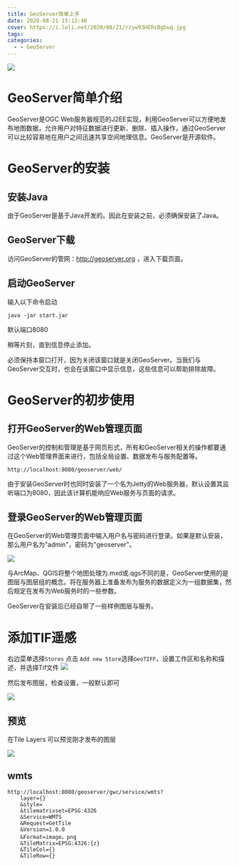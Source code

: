 ```yaml
---
title: GeoServer简单上手
date: 2020-08-21 15:13:40
cover: https://i.loli.net/2020/08/21/rzyw93HERsBgbuq.jpg
tags: 
categories:
  - - GeoServer
---
```


![](http://geoserver.org/img/geoserver-logo.png)
# GeoServer简单介绍 

GeoServer是OGC Web服务器规范的J2EE实现，利用GeoServer可以方便地发布地图数据，允许用户对特征数据进行更新、删除、插入操作，通过GeoServer可以比较容易地在用户之间迅速共享空间地理信息。GeoServer是开源软件。

# GeoServer的安装

## 安装Java

由于GeoServer是基于Java开发的。因此在安装之前，必须确保安装了Java。

## GeoServer下载

访问GeoServer的管网：http://geoserver.org ，进入下载页面。

## 启动GeoServer

输入以下命令启动

    java -jar start.jar

默认端口8080

稍等片刻，直到信息停止添加。

必须保持本窗口打开，因为关闭该窗口就是关闭GeoServer。当我们与GeoServer交互时，也会在该窗口中显示信息，这些信息可以帮助排除故障。

# GeoServer的初步使用

## 打开GeoServer的Web管理页面

GeoServer的控制和管理是基于网页形式，所有和GeoServer相关的操作都要通过这个Web管理界面来进行，包括全局设置、数据发布与服务配置等。

    http://localhost:8080/geoserver/web/

由于安装GeoServer时也同时安装了一个名为Jetty的Web服务器，默认设置其监听端口为8080，因此该计算机能响应Web服务与页面的请求。

## 登录GeoServer的Web管理页面

在GeoServer的Web管理页面中输入用户名与密码进行登录。如果是默认安装，那么用户名为"admin"，密码为"geoserver"。

![](adminPanel.png)

与ArcMap、QGIS将整个地图处理为.mxd或.qgs不同的是，GeoServer使用的是图层与图层组的概念。将在服务器上准备发布为服务的数据定义为一组数据集，然后规定在发布为Web服务时的一些参数。

GeoServer在安装后已经自带了一些样例图层与服务。

# 添加TIF遥感

右边菜单选择```Stores``` 点击 ```Add new Store```选择```GeoTIFF```，设置工作区和名称和描述，并选择Tif文件
![](addTif.png)

然后发布图层，检查设置，一般默认即可

![](pubilshLayer.png)

## 预览
在Tile Layers 可以预览刚才发布的图层

![](preview.png)

## wmts
    http://localhost:8080/geoserver/gwc/service/wmts?
        layer={}
        &style=
        &tilematrixset=EPSG:4326
        &Service=WMTS
        &Request=GetTile
        &Version=1.0.0
        &Format=image。png
        &TileMatrix=EPSG:4326:{z}
        &TileCol={}
        &TileRow={}